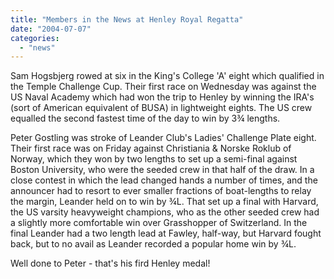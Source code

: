 ```yaml
---
title: "Members in the News at Henley Royal Regatta"
date: "2004-07-07"
categories: 
  - "news"
---
```


Sam Hogsbjerg rowed at six in the King's College 'A' eight which qualified in the Temple Challenge Cup. Their first race on Wednesday was against the US Naval Academy which had won the trip to Henley by winning the IRA's (sort of American equivalent of BUSA) in lightweight eights. The US crew equalled the second fastest time of the day to win by 3¾ lengths.

Peter Gostling was stroke of Leander Club's Ladies' Challenge Plate eight. Their first race was on Friday against Christiania & Norske Roklub of Norway, which they won by two lengths to set up a semi-final against Boston University, who were the seeded crew in that half of the draw. In a close contest in which the lead changed hands a number of times, and the announcer had to resort to ever smaller fractions of boat-lengths to relay the margin, Leander held on to win by ¾L. That set up a final with Harvard, the US varsity heavyweight champions, who as the other seeded crew had a slightly more comfortable win over Grasshopper of Switzerland. In the final Leander had a two length lead at Fawley, half-way, but Harvard fought back, but to no avail as Leander recorded a popular home win by ¾L.

Well done to Peter - that's his fird Henley medal!
